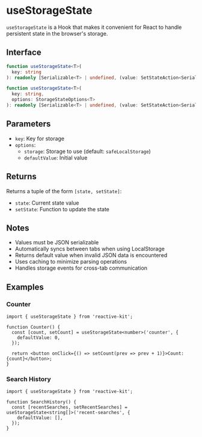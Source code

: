 # useStorageState

`useStorageState` is a Hook that makes it convenient for React to handle persistent state in the browser's storage.

## Interface

```ts
function useStorageState<T>(
  key: string
): readonly [Serializable<T> | undefined, (value: SetStateAction<Serializable<T> | undefined>) => void];

function useStorageState<T>(
  key: string,
  options: StorageStateOptions<T>
): readonly [Serializable<T> | undefined, (value: SetStateAction<Serializable<T> | undefined>) => void];
```

## Parameters

- `key`: Key for storage
- `options`:
  - `storage`: Storage to use (default: `safeLocalStorage`)
  - `defaultValue`: Initial value

## Returns

Returns a tuple of the form `[state, setState]`:

- `state`: Current state value
- `setState`: Function to update the state

## Notes

- Values must be JSON serializable
- Automatically syncs between tabs when using LocalStorage
- Returns default value when invalid JSON data is encountered
- Uses caching to minimize parsing operations
- Handles storage events for cross-tab communication

## Examples

### Counter

```tsx
import { useStorageState } from 'reactive-kit';

function Counter() {
  const [count, setCount] = useStorageState<number>('counter', {
    defaultValue: 0,
  });

  return <button onClick={() => setCount(prev => prev + 1)}>Count: {count}</button>;
}
```

### Search History

```tsx
import { useStorageState } from 'reactive-kit';

function SearchHistory() {
  const [recentSearches, setRecentSearches] = useStorageState<string[]>('recent-searches', {
    defaultValue: [],
  });
}
```
